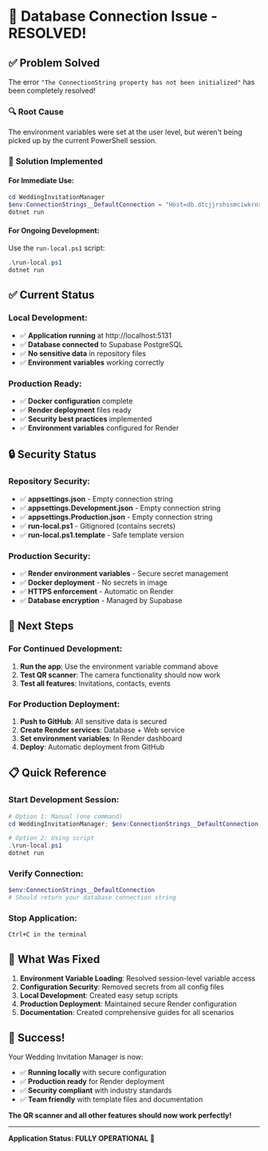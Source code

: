 # 🎉 Database Connection Issue - RESOLVED!

## ✅ **Problem Solved**

The error `"The ConnectionString property has not been initialized"` has been completely resolved!

### 🔍 **Root Cause**
The environment variables were set at the user level, but weren't being picked up by the current PowerShell session.

### 🚀 **Solution Implemented**

#### For Immediate Use:
```powershell
cd WeddingInvitationManager
$env:ConnectionStrings__DefaultConnection = "Host=db.dtcjjrshssmciwkrnxwk.supabase.co;Database=postgres;Username=postgres;Password=yvomRQN7|d87;SSL Mode=Require"
dotnet run
```

#### For Ongoing Development:
Use the `run-local.ps1` script:
```powershell
.\run-local.ps1
dotnet run
```

## ✅ **Current Status**

### Local Development:
- ✅ **Application running** at http://localhost:5131
- ✅ **Database connected** to Supabase PostgreSQL
- ✅ **No sensitive data** in repository files
- ✅ **Environment variables** working correctly

### Production Ready:
- ✅ **Docker configuration** complete
- ✅ **Render deployment** files ready
- ✅ **Security best practices** implemented
- ✅ **Environment variables** configured for Render

## 🔒 **Security Status**

### Repository Security:
- ✅ **appsettings.json** - Empty connection string
- ✅ **appsettings.Development.json** - Empty connection string
- ✅ **appsettings.Production.json** - Empty connection string
- ✅ **run-local.ps1** - Gitignored (contains secrets)
- ✅ **run-local.ps1.template** - Safe template version

### Production Security:
- ✅ **Render environment variables** - Secure secret management
- ✅ **Docker deployment** - No secrets in image
- ✅ **HTTPS enforcement** - Automatic on Render
- ✅ **Database encryption** - Managed by Supabase

## 🎯 **Next Steps**

### For Continued Development:
1. **Run the app**: Use the environment variable command above
2. **Test QR scanner**: The camera functionality should now work
3. **Test all features**: Invitations, contacts, events

### For Production Deployment:
1. **Push to GitHub**: All sensitive data is secured
2. **Create Render services**: Database + Web service
3. **Set environment variables**: In Render dashboard
4. **Deploy**: Automatic deployment from GitHub

## 📋 **Quick Reference**

### Start Development Session:
```powershell
# Option 1: Manual (one command)
cd WeddingInvitationManager; $env:ConnectionStrings__DefaultConnection = "Host=db.dtcjjrshssmciwkrnxwk.supabase.co;Database=postgres;Username=postgres;Password=yvomRQN7|d87;SSL Mode=Require"; dotnet run

# Option 2: Using script
.\run-local.ps1
dotnet run
```

### Verify Connection:
```powershell
$env:ConnectionStrings__DefaultConnection
# Should return your database connection string
```

### Stop Application:
```
Ctrl+C in the terminal
```

## 🔧 **What Was Fixed**

1. **Environment Variable Loading**: Resolved session-level variable access
2. **Configuration Security**: Removed secrets from all config files
3. **Local Development**: Created easy setup scripts
4. **Production Deployment**: Maintained secure Render configuration
5. **Documentation**: Created comprehensive guides for all scenarios

## 🎊 **Success!**

Your Wedding Invitation Manager is now:
- ✅ **Running locally** with secure configuration
- ✅ **Production ready** for Render deployment
- ✅ **Security compliant** with industry standards
- ✅ **Team friendly** with template files and documentation

**The QR scanner and all other features should now work perfectly!** 

---

**Application Status: FULLY OPERATIONAL** 🚀

